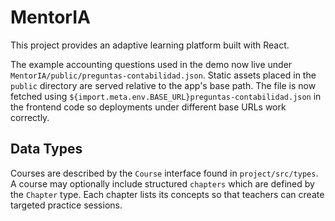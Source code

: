 # MentorIA

This project provides an adaptive learning platform built with React.

The example accounting questions used in the demo now live under
`MentorIA/public/preguntas-contabilidad.json`. Static assets placed in the
`public` directory are served relative to the app's base path. The file is
now fetched using `${import.meta.env.BASE_URL}preguntas-contabilidad.json` in
the frontend code so deployments under different base URLs work correctly.

## Data Types

Courses are described by the `Course` interface found in `project/src/types`.
A course may optionally include structured `chapters` which are defined by the
`Chapter` type. Each chapter lists its concepts so that teachers can create
targeted practice sessions.
